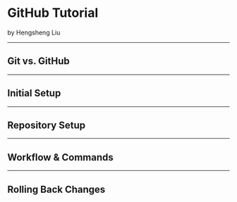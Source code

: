 # GitHub Tutorial

by Hengsheng Liu 

---
## Git vs. GitHub



---
## Initial Setup



---
## Repository Setup



---
## Workflow & Commands



---
## Rolling Back Changes